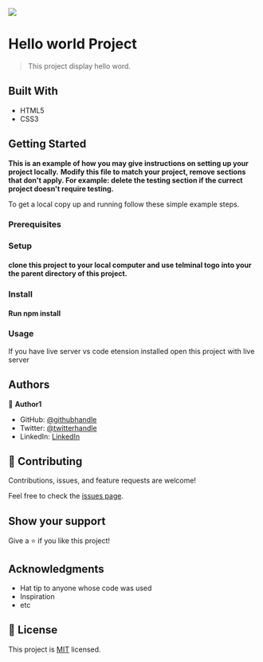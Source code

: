 ![](https://img.shields.io/badge/Microverse-blueviolet)

# Hello world Project

> This project display hello word.

## Built With

- HTML5
- CSS3

## Getting Started

**This is an example of how you may give instructions on setting up your project locally.**
**Modify this file to match your project, remove sections that don't apply. For example: delete the testing section if the currect project doesn't require testing.**

To get a local copy up and running follow these simple example steps.

### Prerequisites

### Setup

#### clone this project to your local computer and use telminal togo into your the parent directory of this project.

### Install

#### Run npm install

### Usage

If you have live server vs code etension installed open this project with live server

## Authors

👤 **Author1**



- GitHub: [@githubhandle](https://github.com/bizip)
- Twitter: [@twitterhandle](https://twitter.com/BizimunguPasca9)
- LinkedIn: [LinkedIn](www.linkedin.com/in/bizimungu)

## 🤝 Contributing

Contributions, issues, and feature requests are welcome!

Feel free to check the [issues page](../../issues/).

## Show your support

Give a ⭐️ if you like this project!

## Acknowledgments

- Hat tip to anyone whose code was used
- Inspiration
- etc

## 📝 License

This project is [MIT](./MIT.md) licensed.

